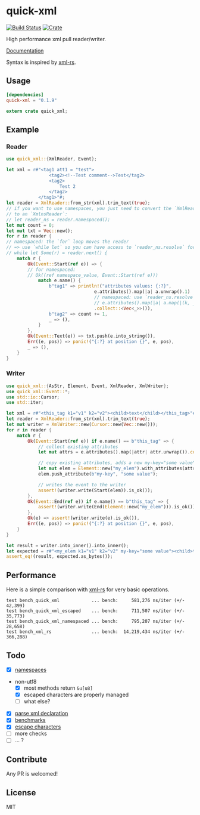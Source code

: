 # quick-xml

[![Build Status](https://travis-ci.org/tafia/quick-xml.svg?branch=master)](https://travis-ci.org/appsignal/quick-xml)
[![Crate](http://meritbadge.herokuapp.com/quick-xml)](https://crates.io/crates/quick-xml)

High performance xml pull reader/writer.

[Documentation](http://tafia.github.io/quick-xml/quick_xml/index.html)

Syntax is inspired by [xml-rs](https://github.com/netvl/xml-rs).

## Usage

```toml
[dependencies]
quick-xml = "0.1.9"
```
``` rust
extern crate quick_xml;
```

## Example

### Reader

```rust
use quick_xml::{XmlReader, Event};

let xml = r#"<tag1 att1 = "test">
                <tag2><!--Test comment-->Test</tag2>
                <tag2>
                    Test 2
                </tag2>
            </tag1>"#;
let reader = XmlReader::from_str(xml).trim_text(true);
// if you want to use namespaces, you just need to convert the `XmlReader`
// to an `XmlnsReader`:
// let reader_ns = reader.namespaced();
let mut count = 0;
let mut txt = Vec::new();
for r in reader {
// namespaced: the `for` loop moves the reader
// => use `while let` so you can have access to `reader_ns.resolve` for attributes
// while let Some(r) = reader.next() {
    match r {
        Ok(Event::Start(ref e)) => {
        // for namespaced:
        // Ok((ref namespace_value, Event::Start(ref e)))
            match e.name() {
                b"tag1" => println!("attributes values: {:?}", 
                                 e.attributes().map(|a| a.unwrap().1)
                                 // namespaced: use `reader_ns.resolve`
                                 // e.attributes().map(|a| a.map(|(k, _)| reader_ns.resolve(k))) ...
                                 .collect::<Vec<_>>()),
                b"tag2" => count += 1,
                _ => (),
            }
        },
        Ok(Event::Text(e)) => txt.push(e.into_string()),
        Err((e, pos)) => panic!("{:?} at position {}", e, pos),
        _ => (),
    }
}
```

### Writer

```rust
use quick_xml::{AsStr, Element, Event, XmlReader, XmlWriter};
use quick_xml::Event::*;
use std::io::Cursor;
use std::iter;

let xml = r#"<this_tag k1="v1" k2="v2"><child>text</child></this_tag>"#;
let reader = XmlReader::from_str(xml).trim_text(true);
let mut writer = XmlWriter::new(Cursor::new(Vec::new()));
for r in reader {
    match r {
        Ok(Event::Start(ref e)) if e.name() == b"this_tag" => {
            // collect existing attributes
            let mut attrs = e.attributes().map(|attr| attr.unwrap()).collect::<Vec<_>>();

            // copy existing attributes, adds a new my-key="some value" attribute
            let mut elem = Element::new("my_elem").with_attributes(attrs);
            elem.push_attribute(b"my-key", "some value");

            // writes the event to the writer
            assert!(writer.write(Start(elem)).is_ok());
        },
        Ok(Event::End(ref e)) if e.name() == b"this_tag" => {
            assert!(writer.write(End(Element::new("my_elem"))).is_ok());
        },
        Ok(e) => assert!(writer.write(e).is_ok()),
        Err((e, pos)) => panic!("{:?} at position {}", e, pos),
    }
}

let result = writer.into_inner().into_inner();
let expected = r#"<my_elem k1="v1" k2="v2" my-key="some value"><child>text</child></my_elem>"#;
assert_eq!(result, expected.as_bytes());
```

## Performance

Here is a simple comparison with [xml-rs](https://github.com/netvl/xml-rs) for very basic operations.

```
test bench_quick_xml            ... bench:     581,276 ns/iter (+/- 42,399)
test bench_quick_xml_escaped    ... bench:     711,507 ns/iter (+/- 35,773)
test bench_quick_xml_namespaced ... bench:     795,207 ns/iter (+/- 28,658)
test bench_xml_rs               ... bench:  14,219,434 ns/iter (+/- 366,288)
```

## Todo

- [x] [namespaces](https://github.com/tafia/quick-xml/issues/14)
- non-utf8
  - [x] most methods return `&u[u8]`
  - [x] escaped characters are properly managed
  - [ ] what else?
- [x] [parse xml declaration](https://github.com/tafia/quick-xml/pull/10)
- [x] [benchmarks](https://github.com/tafia/quick-xml/issues/13)
- [x] [escape characters](https://github.com/tafia/quick-xml/issues/12)
- [ ] more checks
- [ ] ... ?

## Contribute

Any PR is welcomed!

## License

MIT
